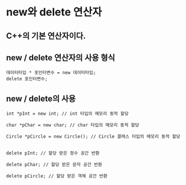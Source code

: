 # new와 delete 연산자


## C++의 기본 연산자이다.

## new / delete 연산자의 사용 형식

    데이터타입 * 포인터변수 = new 데이터타입;
    delete 포인터변수;


## new / delete의 사용

    int *pInt = new int; // int 타입의 메모리 동적 할당

    char *pChar = new char; // char 타입의 메모리 동적 할당

    Circle *pCircle = new Circle(); // Circle 클래스 타입의 메모리 동적 할당


    delete pInt; // 할당 받은 정수 공간 반환

    delete pChar; // 할당 받은 문자 공간 반환

    delete pCircle; // 할당 받은 객체 공간 반환